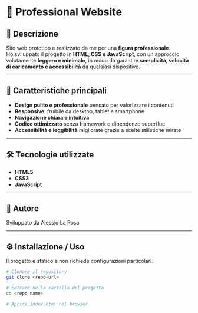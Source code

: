 # 🌿 Professional Website

## 📌 Descrizione  
Sito web prototipo e realizzato da me per una **figura professionale**.  
Ho sviluppato il progetto in **HTML, CSS e JavaScript**, con un approccio volutamente **leggero e minimale**, in modo da garantire **semplicità, velocità di caricamento e accessibilità** da qualsiasi dispositivo.  

---

## 🚀 Caratteristiche principali  

- **Design pulito e professionale** pensato per valorizzare i contenuti  
- **Responsive**: fruibile da desktop, tablet e smartphone  
- **Navigazione chiara e intuitiva**  
- **Codice ottimizzato** senza framework o dipendenze superflue  
- **Accessibilità e leggibilità** migliorate grazie a scelte stilistiche mirate  

---

## 🛠️ Tecnologie utilizzate  

- **HTML5**  
- **CSS3**  
- **JavaScript**  

---

## 👤 Autore  

Sviluppato da Alessio La Rosa.

---

## ⚙️ Installazione / Uso  

Il progetto è statico e non richiede configurazioni particolari.  

```bash
# Clonare il repository
git clone <repo-url>

# Entrare nella cartella del progetto
cd <repo name>

# Aprire index.html nel browser

